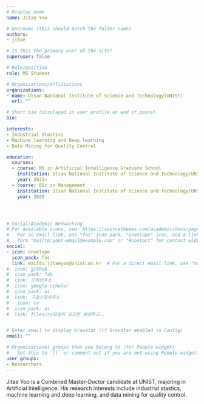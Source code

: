 ```yaml
---
# Display name
name: Jitae Yoo

# Username (this should match the folder name)
authors: 
- jitae

# Is this the primary user of the site?
superuser: false

# Role/position
role: MS Student

# Organizations/Affiliations
organizations:
- name: Ulsan National Institute of Science and Technology(UNIST)
  url: ""

# Short bio (displayed in user profile at end of posts)
bio: 

interests:
- Industrial Stastics
- Machine learning and Deep learning
- Data Mining for Quality Control 

education:
  courses:
  - course: MS in Artificial Intelligence Graduate School
    institution: Ulsan National Institute of Science and Technology(UNIST)
    year: 2021~
  - course: BSc in Management
    institution: Ulsan National Institute of Science and Technology(UNIST)
    year: 2020




# Social/Academic Networking
# For available icons, see: https://sourcethemes.com/academic/docs/page-builder/#icons
#   For an email link, use "fas" icon pack, "envelope" icon, and a link in the
#   form "mailto:your-email@example.com" or "#contact" for contact widget.
social:
- icon: envelope
  icon_pack: fas
  link: mailto:jitaeyoo@unist.ac.kr  # For a direct email link, use "mailto:jitaeyoo@unist.ac.kr".
#- icon: github
#  icon_pack: fab
#  link: 깃허브주소
#- icon: google-scholar
#  icon_pack: ai
#  link: 구글스칼라주소
# - icon: cv
#  icon_pack: ai
#  link: files/cv파일이 있으면 보내주고...


# Enter email to display Gravatar (if Gravatar enabled in Config)
email: ""

# Organizational groups that you belong to (for People widget)
#   Set this to `[]` or comment out if you are not using People widget.
user_groups:
- Researchers
---
```



Jitae Yoo is a Combined Master-Doctor candidate at UNIST, majoring in Artificial Intelligence. His research interests include industrial stastics, machine learning and deep learning, and data mining for quality control.


